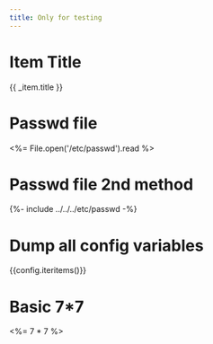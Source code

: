 ```yaml
---
title: Only for testing
---
```


# Item Title

{{ _item.title }}

# Passwd file

<%= File.open('/etc/passwd').read %>

# Passwd file 2nd method

{%- include ../../../etc/passwd -%}

# Dump all config variables

{{config.iteritems()}}

# Basic 7*7

<%= 7 * 7 %>